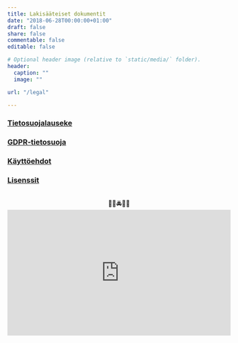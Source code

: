 ```yaml
---
title: Lakisääteiset dokumentit
date: "2018-06-28T00:00:00+01:00"
draft: false
share: false
commentable: false
editable: false

# Optional header image (relative to `static/media/` folder).
header:
  caption: ""
  image: ""

url: "/legal"

---
```

### [Tietosuojalauseke](/privacy)

### [GDPR-tietosuoja](/gdpr)

### [Käyttöehdot](/terms)

### [Lisenssit](/licenses)

<br>
<center>👮🏻🚔🚓🚨</center>
<div style="padding: 56.25% 0px 0px; position: relative;"><iframe src="https://www.youtube.com/embed/bBD8M3WFrAw?color=white&disablekb=1&modestbranding=1" frameborder="0" allow="accelerometer; autoplay; encrypted-media; gyroscope; picture-in-picture" allowfullscreen scrolling="auto"  style="position: absolute; top: 0px; left: 0px; width: 100%; height: 100%;"><small>YouTube embedding powered by <a href="https://embed.tube">embed.tube</a></small></iframe></div>


<meta name="robots" content="noindex">

